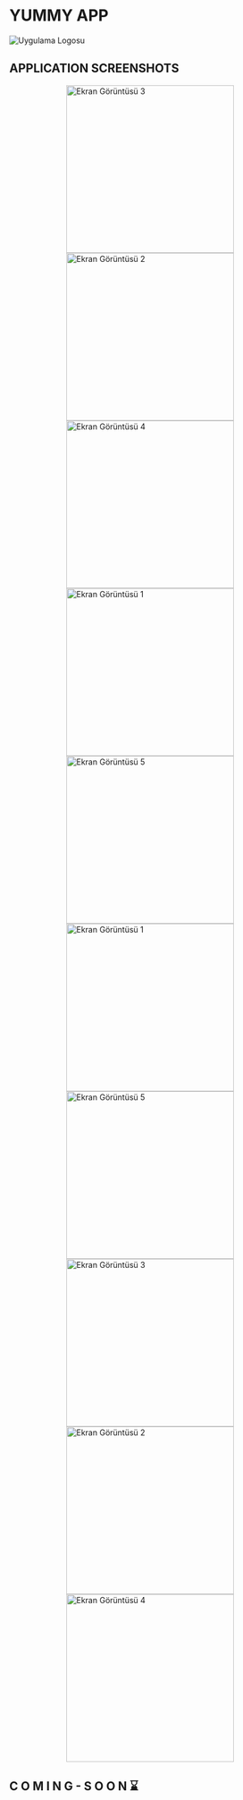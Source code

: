 # YUMMY APP

![Uygulama Logosu](https://github.com/NazimCimen/flutter_food_recipe_application/blob/development/assets/images/appLogo.png)

## APPLICATION SCREENSHOTS

<div style="display: flex; justify-content: space-around; flex-wrap: wrap;">
  <img src="https://github.com/NazimCimen/NazimCimen/blob/main/1.png" alt="Ekran Görüntüsü 3" width="300" />
  <img src="https://github.com/NazimCimen/NazimCimen/blob/main/2.png" alt="Ekran Görüntüsü 2" width="300" />
  <img src="https://github.com/NazimCimen/NazimCimen/blob/main/8.png" alt="Ekran Görüntüsü 4" width="300" />
  <img src="https://github.com/NazimCimen/NazimCimen/blob/main/9.png" alt="Ekran Görüntüsü 1" width="300" />
  <img src="https://github.com/NazimCimen/NazimCimen/blob/main/10.png" alt="Ekran Görüntüsü 5" width="300" />
  <img src="https://github.com/NazimCimen/NazimCimen/blob/main/3.png" alt="Ekran Görüntüsü 1" width="300" />
  <img src="https://github.com/NazimCimen/NazimCimen/blob/main/4.png" alt="Ekran Görüntüsü 5" width="300" />
  <img src="https://github.com/NazimCimen/NazimCimen/blob/main/5.png" alt="Ekran Görüntüsü 3" width="300" />
  <img src="https://github.com/NazimCimen/NazimCimen/blob/main/6.png" alt="Ekran Görüntüsü 2" width="300" />
  <img src="https://github.com/NazimCimen/NazimCimen/blob/main/7.png" alt="Ekran Görüntüsü 4" width="300" />

</div>

## C O M I N G - S O O N ⌛
